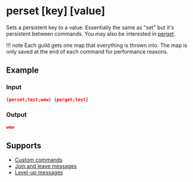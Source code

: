 # perset [key\] [value]

Sets a persistent key to a value. Essentially the same as "set" but it's persistent between commands. You may also be interested in [perget](/Variables/Advanced/perget/).

!!! note
    Each guild gets one map that everything is thrown into. The map is only saved at the end of each command for performance reasons.

## Example

### Input

```json
{perset;test;wew} {perget;test}
```

### Output

```json
wew
```

## Supports

* [Custom commands](/Modules/custom_commands/)
* [Join and leave messages](/Modules/join_leave_messages/)
* [Level-up messages](/Modules/levels/)
